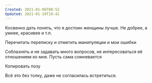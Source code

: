 ```yaml
---
Created: 2021-01-06T08:52
Updated: 2021-01-19T19:41
---
```

Косвенно дать понять, что я достоин женщины лучше. Не добрее, а умнее, красивее и т.п.

Перечитать переписку и отметить манипуляции и мои ошибки

Соблазнять и не задавать много вопросов, не интересоваться её отношением ко мне. Пусть сама сомневается

Копировать позу

Всё это без толку, даже не согласилась встретиться.
